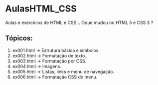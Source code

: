 # AulasHTML_CSS
Aulas e exercícios de HTML e CSS... Oque mudou no HTML 5 e CSS 3 ?

## Tópicos:
1. ex001.html -> Estrutura básica e símbolos.
2. ex002.html -> Formatação de texto.
3. ex003.html -> Formatação por CSS.
4. ex004.html -> Imagens.
5. ex005.html -> Listas, links e menu de navegação.
6. ex006.html -> Formatação CSS do menu.